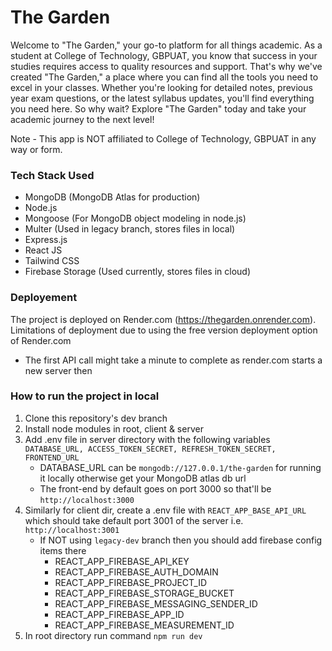# The Garden
Welcome to "The Garden," your go-to platform for all things academic. As a student at College of Technology, GBPUAT, you know that success in your studies requires access to quality resources and support. That's why we've created "The Garden," a place where you can find all the tools you need to excel in your classes. Whether you're looking for detailed notes, previous year exam questions, or the latest syllabus updates, you'll find everything you need here. So why wait? Explore "The Garden" today and take your academic journey to the next level!

Note - This app is NOT affiliated to College of Technology, GBPUAT in any way or form. 

### Tech Stack Used
- MongoDB (MongoDB Atlas for production)
- Node.js
- Mongoose (For MongoDB object modeling in node.js)
- Multer (Used in legacy branch, stores files in local)
- Express.js
- React JS
- Tailwind CSS
- Firebase Storage (Used currently, stores files in cloud)

### Deployement
The project is deployed on Render.com (https://thegarden.onrender.com).
Limitations of deployment due to using the free version deployment option of Render.com
- The first API call might take a minute to complete as render.com starts a new server then

### How to run the project in local
1. Clone this repository's dev branch
2. Install node modules in root, client & server
3. Add .env file in server directory with the following variables ```DATABASE_URL, ACCESS_TOKEN_SECRET, REFRESH_TOKEN_SECRET, FRONTEND_URL```
    - DATABASE_URL can be  ```mongodb://127.0.0.1/the-garden``` for running it locally otherwise get your MongoDB atlas db url
    - The front-end by default goes on port 3000 so that'll be ```http://localhost:3000```
4. Similarly for client dir, create a .env file with ```REACT_APP_BASE_API_URL``` which should take default port 3001 of the server i.e. ```http://localhost:3001```
   - If NOT using ```legacy-dev``` branch then you should add firebase config items there
       - REACT_APP_FIREBASE_API_KEY
       - REACT_APP_FIREBASE_AUTH_DOMAIN
       - REACT_APP_FIREBASE_PROJECT_ID
       - REACT_APP_FIREBASE_STORAGE_BUCKET
       - REACT_APP_FIREBASE_MESSAGING_SENDER_ID
       - REACT_APP_FIREBASE_APP_ID
       - REACT_APP_FIREBASE_MEASUREMENT_ID
4. In root directory run command ```npm run dev```
